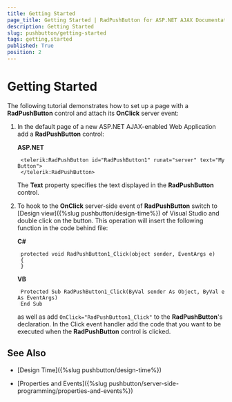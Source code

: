```yaml
---
title: Getting Started
page_title: Getting Started | RadPushButton for ASP.NET AJAX Documentation
description: Getting Started
slug: pushbutton/getting-started
tags: getting,started
published: True
position: 2
---
```


# Getting Started

The following tutorial demonstrates how to set up a page with a **RadPushButton** control and attach its **OnClick** server event:

1. In the default page of a new ASP.NET AJAX-enabled Web Application add a **RadPushButton** control:

	**ASP.NET**	
	
		<telerik:RadPushButton id="RadPushButton1" runat="server" text="My Button">
		</telerik:RadPushButton>	

	The **Text** property specifies the text displayed in the **RadPushButton** control.

1. To hook to the **OnClick** server-side event of **RadPushButton** switch to [Design view]({%slug pushbutton/design-time%}) of Visual Studio and double click on the button. This operation will insert the following function in the code behind file:

	**C#**
	
		protected void RadPushButton1_Click(object sender, EventArgs e)
		{
		}

	**VB**
	
		Protected Sub RadPushButton1_Click(ByVal sender As Object, ByVal e As EventArgs)
		End Sub

	as well as add `OnClick="RadPushButton1_Click"` to the **RadPushButton**'s declaration. In the Click event handler add the code that you want to be executed when the **RadPushButton** control is clicked.

## See Also

 * [Design Time]({%slug pushbutton/design-time%})

 * [Properties and Events]({%slug pushbutton/server-side-programming/properties-and-events%})
